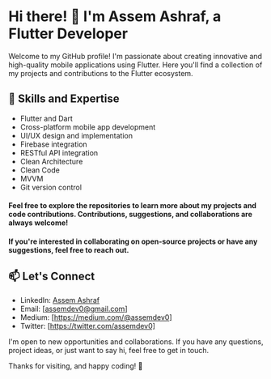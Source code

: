 # Hi there! 👋 I'm Assem Ashraf, a Flutter Developer

Welcome to my GitHub profile! I'm passionate about creating innovative and high-quality mobile applications using Flutter. Here you'll find a collection of my projects and contributions to the Flutter ecosystem.

## 🚀 Skills and Expertise
- Flutter and Dart
- Cross-platform mobile app development
- UI/UX design and implementation
- Firebase integration
- RESTful API integration
- Clean Architecture
- Clean Code
- MVVM
- Git version control

#### Feel free to explore the repositories to learn more about my projects and code contributions. Contributions, suggestions, and collaborations are always welcome!


#### If you're interested in collaborating on open-source projects or have any suggestions, feel free to reach out.

## 📫 Let's Connect
- LinkedIn: [Assem Ashraf](https://www.linkedin.com/in/assemdev0/)
- Email: [assemdev0@gmail.com]
- Medium: [https://medium.com/@assemdev0]
- Twitter: [https://twitter.com/assemdev0]

I'm open to new opportunities and collaborations. If you have any questions, project ideas, or just want to say hi, feel free to get in touch.

Thanks for visiting, and happy coding! 🎉
